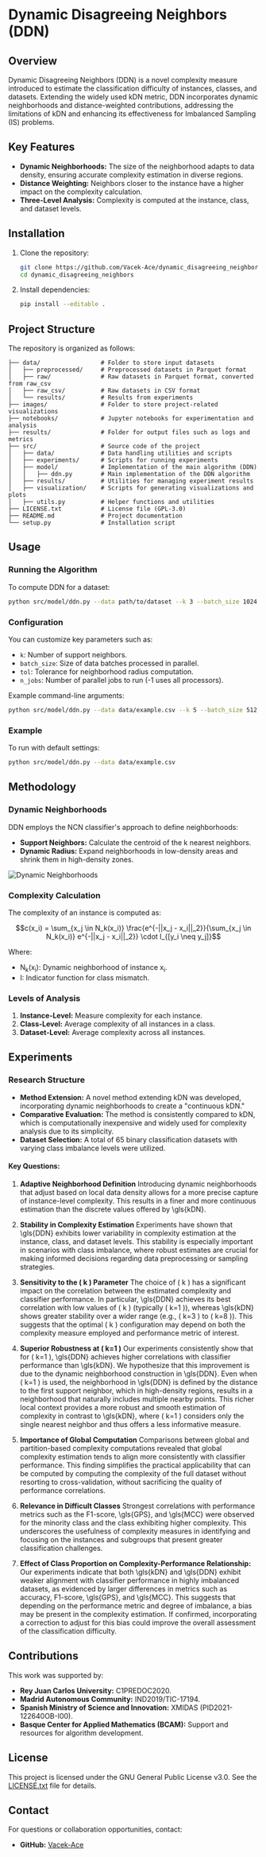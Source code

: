 # Dynamic Disagreeing Neighbors (DDN)

## Overview
Dynamic Disagreeing Neighbors (DDN) is a novel complexity measure introduced to estimate the classification difficulty of instances, classes, and datasets. Extending the widely used kDN metric, DDN incorporates dynamic neighborhoods and distance-weighted contributions, addressing the limitations of kDN and enhancing its effectiveness for Imbalanced Sampling (IS) problems.

## Key Features
- **Dynamic Neighborhoods:** The size of the neighborhood adapts to data density, ensuring accurate complexity estimation in diverse regions.
- **Distance Weighting:** Neighbors closer to the instance have a higher impact on the complexity calculation.
- **Three-Level Analysis:** Complexity is computed at the instance, class, and dataset levels.

## Installation
1. Clone the repository:
   ```bash
   git clone https://github.com/Vacek-Ace/dynamic_disagreeing_neighbors.git
   cd dynamic_disagreeing_neighbors
   ```
2. Install dependencies:
   ```bash
   pip install --editable .
   ```

## Project Structure
The repository is organized as follows:

```
├── data/                 # Folder to store input datasets
│   ├── preprocessed/     # Preprocessed datasets in Parquet format
│   ├── raw/              # Raw datasets in Parquet format, converted from raw_csv
│   ├── raw_csv/          # Raw datasets in CSV format
│   └── results/          # Results from experiments
├── images/               # Folder to store project-related visualizations
├── notebooks/            # Jupyter notebooks for experimentation and analysis
├── results/              # Folder for output files such as logs and metrics
├── src/                  # Source code of the project
│   ├── data/             # Data handling utilities and scripts
│   ├── experiments/      # Scripts for running experiments
│   ├── model/            # Implementation of the main algorithm (DDN)
│   │   ├── ddn.py        # Main implementation of the DDN algorithm
│   ├── results/          # Utilities for managing experiment results
│   ├── visualization/    # Scripts for generating visualizations and plots
│   ├── utils.py          # Helper functions and utilities
├── LICENSE.txt           # License file (GPL-3.0)
├── README.md             # Project documentation
└── setup.py              # Installation script
```

## Usage
### Running the Algorithm
To compute DDN for a dataset:
```bash
python src/model/ddn.py --data path/to/dataset --k 3 --batch_size 1024 --tol 1e-4 --n_jobs -1
```

### Configuration
You can customize key parameters such as:
- `k`: Number of support neighbors.
- `batch_size`: Size of data batches processed in parallel.
- `tol`: Tolerance for neighborhood radius computation.
- `n_jobs`: Number of parallel jobs to run (-1 uses all processors).

Example command-line arguments:
```bash
python src/model/ddn.py --data data/example.csv --k 5 --batch_size 512 --tol 1e-3
```

### Example
To run with default settings:
```bash
python src/model/ddn.py --data data/example.csv
```

## Methodology
### Dynamic Neighborhoods
DDN employs the NCN classifier's approach to define neighborhoods:
- **Support Neighbors:** Calculate the centroid of the k nearest neighbors.
- **Dynamic Radius:** Expand neighborhoods in low-density areas and shrink them in high-density zones.

![Dynamic Neighborhoods](images/dynamic_neighbors.png)

### Complexity Calculation
The complexity of an instance is computed as:
```math
c(x_i) = \sum_{x_j \in N_k(x_i)} \frac{e^{-||x_j - x_i||_2}}{\sum_{x_j \in N_k(x_i)} e^{-||x_j - x_i||_2}} \cdot I_{[y_i \neq y_j]}
```
Where:
- N<sub>k</sub>(x<sub>i</sub>): Dynamic neighborhood of instance x<sub>i</sub>.
- I: Indicator function for class mismatch.


### Levels of Analysis
1. **Instance-Level:** Measure complexity for each instance.
2. **Class-Level:** Average complexity of all instances in a class.
3. **Dataset-Level:** Average complexity across all instances.

## Experiments

### Research Structure
- **Method Extension:** A novel method extending kDN was developed, incorporating dynamic neighborhoods to create a "continuous kDN."
- **Comparative Evaluation:** The method is consistently compared to kDN, which is computationally inexpensive and widely used for complexity analysis due to its simplicity.
- **Dataset Selection:** A total of 65 binary classification datasets with varying class imbalance levels were utilized.

#### Key Questions:
1. **Adaptive Neighborhood Definition** Introducing dynamic neighborhoods that adjust based on local data density allows for a more precise capture of instance-level complexity. This results in a finer and more continuous estimation than the discrete values offered by \gls{kDN}.

2. **Stability in Complexity Estimation** Experiments have shown that \gls{DDN} exhibits lower variability in complexity estimation at the instance, class, and dataset levels. This stability is especially important in scenarios with class imbalance, where robust estimates are crucial for making informed decisions regarding data preprocessing or sampling strategies.

3. **Sensitivity to the \( k \) Parameter** The choice of \( k \) has a significant impact on the correlation between the estimated complexity and classifier performance. In particular, \gls{DDN} achieves its best correlation with low values of \( k \) (typically \( k=1 \)), whereas \gls{kDN} shows greater stability over a wider range (e.g., \( k=3 \) to \( k=8 \)). This suggests that the optimal \( k \) configuration may depend on both the complexity measure employed and performance metric of interest.

4. **Superior Robustness at \( k=1 \)** Our experiments consistently show that for \( k=1 \), \gls{DDN} achieves higher correlations with classifier performance than \gls{kDN}. We hypothesize that this improvement is due to the dynamic neighborhood construction in \gls{DDN}. Even when \( k=1 \) is used, the neighborhood in \gls{DDN} is defined by the distance to the first support neighbor, which in high-density regions, results in a neighborhood that naturally includes multiple nearby points. This richer local context provides a more robust and smooth estimation of complexity in contrast to \gls{kDN}, where \( k=1 \) considers only the single nearest neighbor and thus offers a less informative measure.

5. **Importance of Global Computation** Comparisons between global and partition-based complexity computations revealed that global complexity estimation tends to align more consistently with classifier performance. This finding simplifies the practical applicability that can be computed by computing the complexity of the full dataset without resorting to cross-validation, without sacrificing the quality of performance correlations.

6. **Relevance in Difficult Classes** Strongest correlations with performance metrics such as the F1-score, \gls{GPS}, and \gls{MCC} were observed for the minority class and the class exhibiting higher complexity. This underscores the usefulness of complexity measures in identifying and focusing on the instances and subgroups that present greater classification challenges.

7. **Effect of Class Proportion on Complexity-Performance Relationship:** Our experiments indicate that both \gls{kDN} and \gls{DDN} exhibit weaker alignment with classifier performance in highly imbalanced datasets, as evidenced by larger differences in metrics such as accuracy, F1-score, \gls{GPS}, and \gls{MCC}. This suggests that depending on the performance metric and degree of imbalance, a bias may be present in the complexity estimation. If confirmed, incorporating a correction to adjust for this bias could improve the overall assessment of the classification difficulty.

## Contributions
This work was supported by:
- **Rey Juan Carlos University:** C1PREDOC2020.
- **Madrid Autonomous Community:** IND2019/TIC-17194.
- **Spanish Ministry of Science and Innovation:** XMIDAS (PID2021-122640OB-I00).
- **Basque Center for Applied Mathematics (BCAM):** Support and resources for algorithm development.

## License
This project is licensed under the GNU General Public License v3.0. See the [LICENSE.txt](LICENSE.txt) file for details.

## Contact
For questions or collaboration opportunities, contact:
- **GitHub:** [Vacek-Ace](https://github.com/Vacek-Ace)
